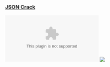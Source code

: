 ### [JSON Crack](https://github.com/AykutSarac/jsoncrack.com)

![](https://img.shields.io/github/license/AykutSarac/jsoncrack.com?label=&style=flat-square) ![](https://img.shields.io/badge/Vercel-black?style=flat&logo=Vercel&logoColor=white)
